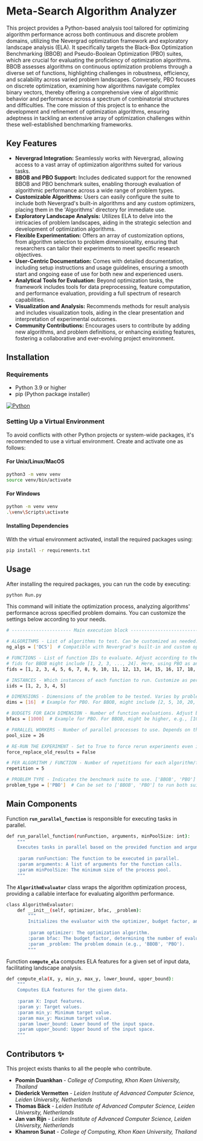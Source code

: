 # Meta-Search Algorithm Analyzer

This project provides a Python-based analysis tool tailored for optimizing algorithm performance across both continuous and discrete problem domains, utilizing the Nevergrad optimization framework and exploratory landscape analysis (ELA). It specifically targets the Black-Box Optimization Benchmarking (BBOB) and Pseudo-Boolean Optimization (PBO) suites, which are crucial for evaluating the proficiency of optimization algorithms. BBOB assesses algorithms on continuous optimization problems through a diverse set of functions, highlighting challenges in robustness, efficiency, and scalability across varied problem landscapes. Conversely, PBO focuses on discrete optimization, examining how algorithms navigate complex binary vectors, thereby offering a comprehensive view of algorithmic behavior and performance across a spectrum of combinatorial structures and difficulties. The core mission of this project is to enhance the development and refinement of optimization algorithms, ensuring adeptness in tackling an extensive array of optimization challenges within these well-established benchmarking frameworks.

## Key Features

- **Nevergrad Integration:** Seamlessly works with Nevergrad, allowing access to a vast array of optimization algorithms suited for various tasks.
- **BBOB and PBO Support:** Includes dedicated support for the renowned BBOB and PBO benchmark suites, enabling thorough evaluation of algorithmic performance across a wide range of problem types.
- **Customizable Algorithms:** Users can easily configure the suite to include both Nevergrad's built-in algorithms and any custom optimizers, placing them in the 'Algorithms' directory for immediate use.
- **Exploratory Landscape Analysis:** Utilizes ELA to delve into the intricacies of problem landscapes, aiding in the strategic selection and development of optimization algorithms.
- **Flexible Experimentation:** Offers an array of customization options, from algorithm selection to problem dimensionality, ensuring that researchers can tailor their experiments to meet specific research objectives.
- **User-Centric Documentation:** Comes with detailed documentation, including setup instructions and usage guidelines, ensuring a smooth start and ongoing ease of use for both new and experienced users.
- **Analytical Tools for Evaluation:** Beyond optimization tasks, the framework includes tools for data preprocessing, feature computation, and performance evaluation, providing a full spectrum of research capabilities.
- **Visualization and Analysis:** Recommends methods for result analysis and includes visualization tools, aiding in the clear presentation and interpretation of experimental outcomes.
- **Community Contributions:** Encourages users to contribute by adding new algorithms, and problem definitions, or enhancing existing features, fostering a collaborative and ever-evolving project environment.
    
## Installation

### Requirements

- Python 3.9 or higher
- pip (Python package installer)
  
[![Python](https://skillicons.dev/icons?i=python)](https://www.python.org/)

### Setting Up a Virtual Environment

To avoid conflicts with other Python projects or system-wide packages, it's recommended to use a virtual environment. Create and activate one as follows:

#### For Unix/Linux/MacOS
```bash
python3 -m venv venv
source venv/bin/activate
```

#### For Windows
```bash
python -m venv venv
.\venv\Scripts\activate
```
#### Installing Dependencies

With the virtual environment activated, install the required packages using:
```bash
pip install -r requirements.txt
```

## Usage

After installing the required packages, you can run the code by executing:
```bash
python Run.py
```
This command will initiate the optimization process, analyzing algorithms' performance across specified problem domains. You can customize the settings below according to your needs.
```bash
# ---------------------- Main execution block ---------------------------

# ALGORITHMS - List of algorithms to test. Can be customized as needed.
ng_algs = ['DCS']  # Compatible with Nevergrad's built-in and custom optimizers (place in the 'Algorithms' directory).

# FUNCTIONS - List of function IDs to evaluate. Adjust according to the benchmark suite.
# fids for BBOB might include [1, 2, 3, ..., 24]. Here, using PBO as an example.
fids = [1, 2, 3, 4, 5, 6, 7, 8, 9, 10, 11, 12, 13, 14, 15, 16, 17, 18, 19, 20, 21, 22, 23, 24, 25]

# INSTANCES - Which instances of each function to run. Customize as per requirement.
iids = [1, 2, 3, 4, 5]

# DIMENSIONS - Dimensions of the problem to be tested. Varies by problem type.
dims = [16]  # Example for PBO. For BBOB, might include [2, 5, 10, 20, 40].

# BUDGETS FOR EACH DIMENSION - Number of function evaluations. Adjust based on computational resources.
bfacs = [1000]  # Example for PBO. For BBOB, might be higher, e.g., [10000].

# PARALLEL WORKERS - Number of parallel processes to use. Depends on the machine's capability.
pool_size = 26

# RE-RUN THE EXPERIMENT - Set to True to force rerun experiments even if results exist.
force_replace_old_results = False

# PER ALGORITHM / FUNCTION - Number of repetitions for each algorithm/function combination.
repetition = 5

# PROBLEM TYPE - Indicates the benchmark suite to use. ['BBOB', 'PBO'] are options.
problem_type = ['PBO']  # Can be set to ['BBOB', 'PBO'] to run both suites.
```

## Main Components
Function **`run_parallel_function`** is responsible for executing tasks in parallel.
```bash
def run_parallel_function(runFunction, arguments, minPoolSize: int):
    """
    Executes tasks in parallel based on the provided function and arguments.
    
    :param runFunction: The function to be executed in parallel.
    :param arguments: A list of arguments for the function calls.
    :param minPoolSize: The minimum size of the process pool.
    """
```

The **`AlgorithmEvaluator`** class wraps the algorithm optimization process, providing a callable interface for evaluating algorithm performance.
```bash
class AlgorithmEvaluator:
    def __init__(self, optimizer, bfac, _problem):
        """
        Initializes the evaluator with the optimizer, budget factor, and problem type.
        
        :param optimizer: The optimization algorithm.
        :param bfac: The budget factor, determining the number of evaluations.
        :param _problem: The problem domain (e.g., 'BBOB', 'PBO').
        """
```

Function **`compute_ela`** computes ELA features for a given set of input data, facilitating landscape analysis.
```bash
def compute_ela(X, y, min_y, max_y, lower_bound, upper_bound):
    """
    Computes ELA features for the given data.
    
    :param X: Input features.
    :param y: Target values.
    :param min_y: Minimum target value.
    :param max_y: Maximum target value.
    :param lower_bound: Lower bound of the input space.
    :param upper_bound: Upper bound of the input space.
    """
```

## Contributors ✨

This project exists thanks to all the people who contribute.
- **Poomin Duankhan** - *College of Computing, Khon Kaen University, Thailand*
- **Diederick Vermetten** - *Leiden Institute of Advanced Computer Science, Leiden University, Netherlands*
- **Thomas Bäck** - *Leiden Institute of Advanced Computer Science, Leiden University, Netherlands*
- **Jan van Rijn** - *Leiden Institute of Advanced Computer Science, Leiden University, Netherlands*
- **Khamron Sunat** - *College of Computing, Khon Kaen University, Thailand*
